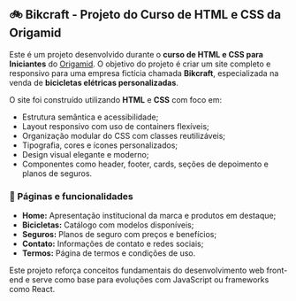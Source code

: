 ## 🚲 Bikcraft - Projeto do Curso de HTML e CSS da Origamid

Este é um projeto desenvolvido durante o **curso de HTML e CSS para Iniciantes** do [Origamid](https://www.origamid.com/). 
O objetivo do projeto é criar um site completo e responsivo para uma empresa fictícia chamada **Bikcraft**, especializada na venda de **bicicletas elétricas personalizadas**.

O site foi construído utilizando **HTML** e **CSS** com foco em:

* Estrutura semântica e acessibilidade;
* Layout responsivo com uso de containers flexíveis;
* Organização modular do CSS com classes reutilizáveis;
* Tipografia, cores e ícones personalizados;
* Design visual elegante e moderno;
* Componentes como header, footer, cards, seções de depoimento e planos de seguros.

### 📄 Páginas e funcionalidades

* **Home:** Apresentação institucional da marca e produtos em destaque;
* **Bicicletas:** Catálogo com modelos disponíveis;
* **Seguros:** Planos de seguro com preços e benefícios;
* **Contato:** Informações de contato e redes sociais;
* **Termos:** Página de termos e condições de uso.

Este projeto reforça conceitos fundamentais do desenvolvimento web front-end e serve como base para evoluções com JavaScript ou frameworks como React.
